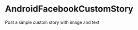 AndroidFacebookCustomStory
==========================

Post a simple custom story with image and text
